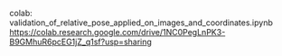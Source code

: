 colab: validation_of_relative_pose_applied_on_images_and_coordinates.ipynb
https://colab.research.google.com/drive/1NC0PegLnPK3-B9GMhuR6pcEG1jZ_q1sf?usp=sharing
